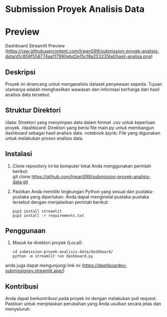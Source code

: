 # Submission Proyek Analisis Data

# Preview
Dashboard Streamlit Preview (https://raw.githubusercontent.com/IrwanS99/submission-proyek-analisis-data/d1c859f558774aa117990ebd2e15cf8a253235bd/hasil-analisa.png)

## Deskripsi
Proyek ini dirancang untuk menganalisis dataset penyewaan sepeda. Tujuan utamanya adalah menghasilkan wawasan dan informasi berharga dari hasil analisis data tersebut.

## Struktur Direktori
/data: Direktori yang menyimpan data dalam format .csv untuk keperluan proyek.
/dashboard: Direktori yang berisi file main.py untuk membangun dashboard sebagai hasil analisis data.
notebook.ipynb: File yang digunakan untuk melakukan proses analisis data.

## Instalasi
1. Clone repository ini ke komputer lokal Anda menggunakan perintah berikut:    
   git clone https://github.com/IrwanS99/submission-proyek-analisis-data.git

2. Pastikan Anda memiliki lingkungan Python yang sesuai dan pustaka-pustaka yang diperlukan. Anda dapat menginstal pustaka-pustaka tersebut dengan menjalankan perintah berikut:

    ```terminal
    pip3 install streamlit
    pip3 install -r requirements.txt
    ```
## Penggunaan
1. Masuk ke direktori proyek (Local):

    ```terminal
    cd submission-proyek-analisis-data/dashboard/
    python -m streamlit run dashboard.py
    ```
  anda juga dapat mengunjungi link ini (https://dashboardpy-submissionpy.streamlit.app/)

## Kontribusi
Anda dapat berkontribusi pada proyek ini dengan melakukan pull request. Pastikan untuk menjelaskan perubahan yang Anda usulkan secara jelas dan menyeluruh.


